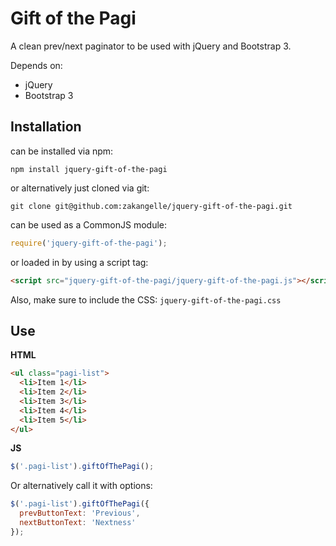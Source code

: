 # Gift of the Pagi

A clean prev/next paginator to be used with jQuery and Bootstrap 3.

Depends on:

* jQuery
* Bootstrap 3

## Installation

can be installed via npm:

```
npm install jquery-gift-of-the-pagi
```

or alternatively just cloned via git:

```
git clone git@github.com:zakangelle/jquery-gift-of-the-pagi.git
```

can be used as a CommonJS module:

```js
require('jquery-gift-of-the-pagi');
```

or loaded in by using a script tag:

```html
<script src="jquery-gift-of-the-pagi/jquery-gift-of-the-pagi.js"></script>
```

Also, make sure to include the CSS: `jquery-gift-of-the-pagi.css`

## Use

**HTML**
```html
<ul class="pagi-list">
  <li>Item 1</li>
  <li>Item 2</li>
  <li>Item 3</li>
  <li>Item 4</li>
  <li>Item 5</li>
</ul>
```

**JS**
```js
$('.pagi-list').giftOfThePagi();
```

Or alternatively call it with options:

```js
$('.pagi-list').giftOfThePagi({
  prevButtonText: 'Previous',
  nextButtonText: 'Nextness'
});
```
